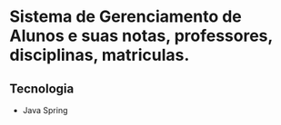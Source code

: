 # Sistema de Gerenciamento de Alunos e suas notas, professores, disciplinas, matriculas.

## Tecnologia
- Java Spring
